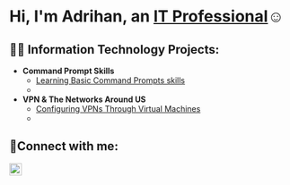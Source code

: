 <h1>Hi, I'm Adrihan, an <a href="https://linkedin.com/in/Josh">IT Professional</a>☺</h1>

<h2>👨‍💻 Information Technology Projects:</h2>

- <b>Command Prompt Skills</b>
  - [Learning Basic Command Prompts skills ](https://github.com/Adrihannathanielhatcher/Command-Prompt-Skills)
  - 
- <b>VPN & The Networks Around US</b>
  - [Configuring VPNs Through Virtual Machines](https://github.com/Adrihannathanielhatcher/VPN-Networks-Around-Us)
  - 

<h2>🤳Connect with me:</h2>


[<img align="left" alt="Josh | LinkedIn" width="22px" src="https://cdn.jsdelivr.net/npm/simple-icons@v3/icons/linkedin.svg" />][linkedin]




[linkedin]: https://www.linkedin.com/in/adrihan-hatcher-875a54247/
